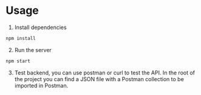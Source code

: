 # Usage

1. Install dependencies

```bash
npm install
```

2. Run the server

```bash
npm start
```

3. Test backend, you can use postman or curl to test the API. In the root of the project you can find a JSON file with a Postman collection to be imported in Postman.
